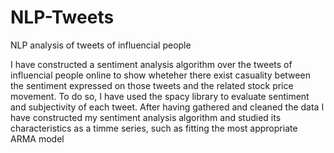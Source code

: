 # NLP-Tweets
NLP analysis of tweets of influencial people

I have constructed a sentiment analysis algorithm over the tweets of influencial people online to show wheteher there exist casuality between the sentiment expressed on those tweets and the related stock price movement. To do so, I have used the spacy library to evaluate sentiment and subjectivity of each tweet. After having gathered and cleaned the data I have constructed my sentiment analysis algorithm and studied its characteristics as a timme series, such as fitting the most appropriate ARMA model
